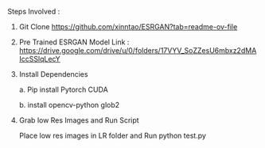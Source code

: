 
Steps Involved : 

1. Git Clone https://github.com/xinntao/ESRGAN?tab=readme-ov-file

2. Pre Trained ESRGAN Model Link : https://drive.google.com/drive/u/0/folders/17VYV_SoZZesU6mbxz2dMAIccSSlqLecY

3. Install Dependencies

     a. Pip install Pytorch CUDA

     b. install opencv-python glob2

4. Grab low Res Images and Run Script

     Place low res images in LR folder and Run python test.py
